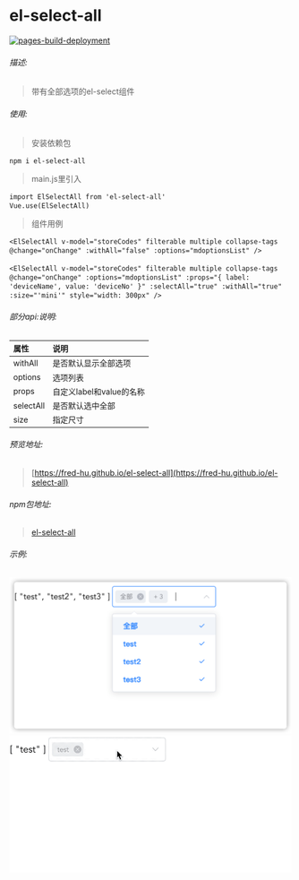 # el-select-all

[![pages-build-deployment](https://github.com/fred-hu/el-select-all/actions/workflows/pages/pages-build-deployment/badge.svg)](https://github.com/fred-hu/el-select-all/actions/workflows/pages/pages-build-deployment)

###### 描述:
> 带有全部选项的el-select组件

###### 使用:
>安装依赖包

```
npm i el-select-all
```
>main.js里引入

```
import ElSelectAll from 'el-select-all'
Vue.use(ElSelectAll)
```
>组件用例

```
<ElSelectAll v-model="storeCodes" filterable multiple collapse-tags @change="onChange" :withAll="false" :options="mdoptionsList" />

<ElSelectAll v-model="storeCodes" filterable multiple collapse-tags @change="onChange" :options="mdoptionsList" :props="{ label: 'deviceName', value: 'deviceNo' }" :selectAll="true" :withAll="true" :size="'mini'" style="width: 300px" />
```

###### 部分api:说明:
|  属性 | 说明  |
| :------------ | :------------ |
|  withAll |  是否默认显示全部选项 |
|  options | 选项列表  |
|  props |  自定义label和value的名称  |
| selectAll  | 是否默认选中全部  |
|  size | 指定尺寸  |


###### 预览地址:
> [https://fred-hu.github.io/el-select-all](https://fred-hu.github.io/el-select-all)

###### npm包地址:
> [el-select-all](https://www.npmjs.com/package/el-select-all)

###### 示例:
![示例](https://raw.githubusercontent.com/fred-hu/el-select-all/master/src/assets/elselect.png)
![示例](https://raw.githubusercontent.com/fred-hu/el-select-all/master/src/assets/elselect.gif)